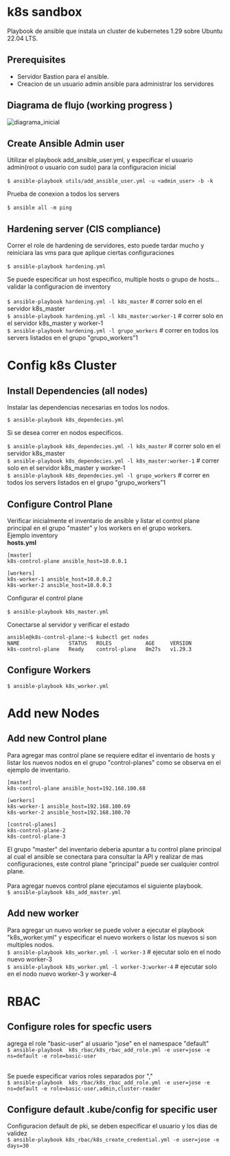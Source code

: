 # k8s sandbox


Playbook de ansible que instala un cluster de kubernetes 1.29 sobre Ubuntu 22.04 LTS.

## Prerequisites
* Servidor Bastion para el ansible.
* Creacion de un usuario admin ansible para administrar los servidores

## Diagrama de flujo (working progress )
![diagrama_inicial](https://github.com/notfrannco/k8s_sandbox/assets/19764680/657a918d-28b9-4d99-8e10-7796b0748773)


## Create Ansible Admin user
Utilizar el playbook add_ansible_user.yml, y especificar el usuario admin(root o usuario con sudo) para la configuracion inicial <br /><br />
 `$ ansible-playbook utils/add_ansible_user.yml -u <admin_user> -b -k`

Prueba de conexion a todos los servers <br /><br />
`$ ansible all -m ping`


## Hardening server (CIS compliance)
Correr el role de hardening de servidores, esto puede tardar mucho y reiniciara las vms para que aplique ciertas configuraciones <br /><br />
 `$ ansible-playbook hardening.yml`

 Se puede especificar un host especifico, multiple hosts o grupo de hosts... validar la configuracion de inventory <br /><br />
 `$ ansible-playbook hardening.yml -l k8s_master`          <t/># correr solo en el servidor k8s_master<br />
 `$ ansible-playbook hardening.yml -l k8s_master:worker-1` # correr solo en el servidor k8s_master y worker-1<br />
 `$ ansible-playbook hardening.yml -l grupo_workers`       # correr en todos los servers listados en el grupo "grupo_workers"1<br />

# Config k8s Cluster
## Install Dependencies (all nodes)
Instalar las dependencias necesarias en todos los nodos.  <br />

`$ ansible-playbook k8s_dependecies.yml`<br />

Si se desea correr en nodos especificos. <br />

 `$ ansible-playbook k8s_dependecies.yml -l k8s_master`          <t/># correr solo en el servidor k8s_master<br />
 `$ ansible-playbook k8s_dependecies.yml -l k8s_master:worker-1` # correr solo en el servidor k8s_master y worker-1<br />
 `$ ansible-playbook k8s_dependecies.yml -l grupo_workers`       # correr en todos los servers listados en el grupo "grupo_workers"1<br />


## Configure Control Plane
Verificar inicialmente el inventario de ansible y listar el control plane principal en el grupo "master" y los workers en el grupo workers.<br />
Ejemplo inventory<br />
**hosts.yml**
```
[master]
k8s-control-plane ansible_host=10.0.0.1

[workers]
k8s-worker-1 ansible_host=10.0.0.2
k8s-worker-2 ansible_host=10.0.0.3
```
Configurar el control plane <br /><br />
 `$ ansible-playbook k8s_master.yml`

Conectarse al servidor y verificar el estado
```
ansible@k8s-control-plane:~$ kubectl get nodes
NAME                STATUS   ROLES           AGE     VERSION
k8s-control-plane   Ready    control-plane   8m27s   v1.29.3

```

## Configure Workers
 `$ ansible-playbook k8s_worker.yml`

# Add new Nodes
## Add new Control plane
Para agregar mas control plane se requiere editar el inventario de hosts y listar los nuevos nodos en el grupo "control-planes" como se observa en el ejemplo de inventario.<br />
```
[master]
k8s-control-plane ansible_host=192.168.100.68

[workers]
k8s-worker-1 ansible_host=192.168.100.69
k8s-worker-2 ansible_host=192.168.100.70

[control-planes]
k8s-control-plane-2
k8s-control-plane-3

```
El grupo "master" del inventario deberia apuntar a tu control plane principal al cual el ansible se conectara para consultar la API y realizar de mas configuraciones, este control plane "principal" puede ser cualquier control plane.<br /><br />
Para agregar nuevos control plane ejecutamos el siguiente playbook.<br />
 `$ ansible-playbook k8s_add_master.yml`



## Add new worker
Para agregar un nuevo worker se puede volver a ejecutar el playbook "k8s_worker.yml" y especificar el nuevo workers o listar los nuevos si son multiples nodos.<br />
`$ ansible-playbook k8s_worker.yml -l worker-3` # ejecutar solo en el nodo nuevo worker-3<br />
`$ ansible-playbook k8s_worker.yml -l worker-3:worker-4` # ejecutar solo en el nodo nuevo worker-3 y worker-4<br />


# RBAC
## Configure roles for specfic users
agrega el role "basic-user" al usuario "jose" en el namespace "default"<br />
 `$ ansible-playbook  k8s_rbac/k8s_rbac_add_role.yml -e user=jose -e ns=default -e role=basic-user` 

 <br />Se puede especificar varios roles separados por  ","  <br />
 `$ ansible-playbook  k8s_rbac/k8s_rbac_add_role.yml -e user=jose -e ns=default -e role=basic-user,admin,cluster-reader` 


## Configure default .kube/config for specific user
Configuracion default de pki, se deben especificar el usuario y los dias de validez <br />
 `$ ansible-playbook k8s_rbac/k8s_create_credential.yml -e user=jose -e days=30` 

